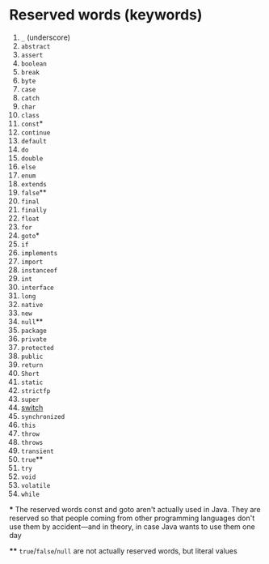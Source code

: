 # Reserved words (keywords)

1. `_` (underscore)
1. `abstract`
1. `assert`
1. `boolean`
1. `break`
1. `byte`
1. `case`
1. `catch`
1. `char`
1. `class`
1. `const`*
1. `continue`
1. `default`
1. `do`
1. `double`
1. `else`
1. `enum`
1. `extends`
1. `false`**
1. `final`
1. `finally`
1. `float`
1. `for`
1. `goto`*
1. `if`
1. `implements`
1. `import`
1. `instanceof`
1. `int`
1. `interface`
1. `long`
1. `native`
1. `new`
1. `null`**
1. `package`
1. `private`
1. `protected`
1. `public`
1. `return`
1. `Short`
1. `static`
1. `strictfp`
1. `super`
2. [switch](conditionals/switch.md)
3. `synchronized`
4. `this`
5. `throw`
6. `throws`
7. `transient`
8. `true`**
9. `try`
10. `void`
11. `volatile`
12. `while`

**\*** The reserved words const and goto aren't actually used in Java. They are reserved so that people coming from other programming languages don't use them by accident—and in theory, in case Java wants to use them one day

**\*\*** `true`/`false`/`null` are not actually reserved words, but literal values
